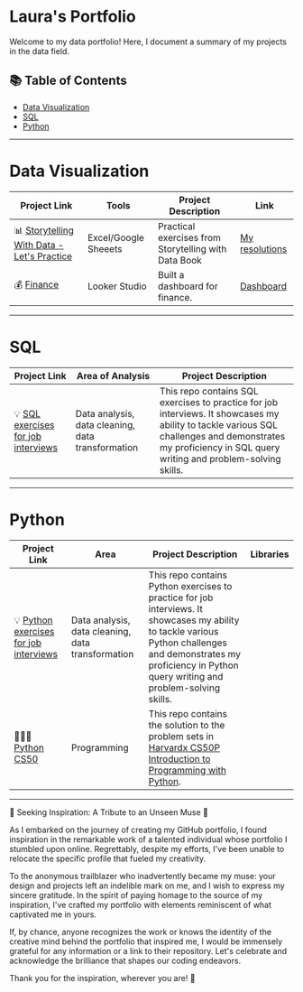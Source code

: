 # Laura's Portfolio

Welcome to my data portfolio! Here, I document a summary of my projects in the data field. 

## 📚 Table of Contents
- [Data Visualization](#data-Visualization)
- [SQL](#sql)
- [Python](#python)

*** 

# Data Visualization

| Project Link | Tools | Project Description | Link |
|---|---|---|---|
| :bar_chart: [Storytelling With Data - Let's Practice](https://github.com/vieiralaura/data-visualization) | Excel/Google Sheeets | Practical exercises from Storytelling with Data Book | [My resolutions](https://docs.google.com/spreadsheets/d/1-jTefrbruD9bRUN04BC5x-Is1bFGTopfXYh7TdL-RXA/edit#gid=407158940) |
| 💰 [Finance](https://github.com/vieiralaura/data-visualization) | Looker Studio | Built a dashboard for finance. | [Dashboard](https://lookerstudio.google.com/reporting/6a94f523-2170-4c7e-a977-c2e159304fbe) |


***

# SQL

| Project Link | Area of Analysis | Project Description | 
|---|---|---|
| 💡 [SQL exercises for job interviews](https://github.com/vieiralaura/sql-job-interview/blob/main/README.md)| Data analysis, data cleaning, data transformation | This repo contains SQL exercises to practice for job interviews. It showcases my ability to tackle various SQL challenges and demonstrates my proficiency in SQL query writing and problem-solving skills. | 

***

# Python

| Project Link | Area | Project Description | Libraries |    
|---|---|---|---|
| 💡 [Python exercises for job interviews](https://github.com/vieiralaura/sql-job-interview/blob/main/README.md)| Data analysis, data cleaning, data transformation | This repo contains Python exercises to practice for job interviews. It showcases my ability to tackle various Python challenges and demonstrates my proficiency in Python query writing and problem-solving skills. | 
| 👩🏻‍💻 [Python CS50](https://github.com/vieiralaura/sql-job-interview/blob/main/README.md) | Programming | This repo contains the solution to the problem sets in [Harvardx CS50P Introduction to Programming with Python](https://www.edx.org/course/cs50s-introduction-to-programming-with-python). | 


***



🌟 Seeking Inspiration: A Tribute to an Unseen Muse 🌟

As I embarked on the journey of creating my GitHub portfolio, I found inspiration in the remarkable work of a talented individual whose portfolio I stumbled upon online. Regrettably, despite my efforts, I've been unable to relocate the specific profile that fueled my creativity.

To the anonymous trailblazer who inadvertently became my muse: your design and projects left an indelible mark on me, and I wish to express my sincere gratitude. In the spirit of paying homage to the source of my inspiration, I've crafted my portfolio with elements reminiscent of what captivated me in yours.

If, by chance, anyone recognizes the work or knows the identity of the creative mind behind the portfolio that inspired me, I would be immensely grateful for any information or a link to their repository. Let's celebrate and acknowledge the brilliance that shapes our coding endeavors.

Thank you for the inspiration, wherever you are! 🚀
